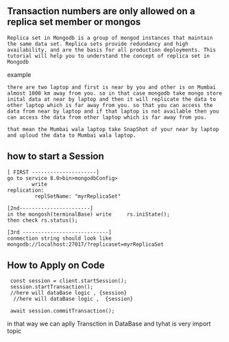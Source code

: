 ## Transaction numbers are only allowed on a replica set member or mongos

```
Replica set in Mongodb is a group of mongod instances that maintain the same data set. Replica sets provide redundancy and high availability, and are the basis for all production deployments. This tutorial will help you to understand the concept of replica set in Mongodb 
```

example 
```
there are two laptop and first is near by you and other is on Mumbai almost 1000 km away from you. so in that case mongodb take mongo store inital data at near by laptop and then it will replicate the data to other laptop which is far away from you. so that you can access the data from near by laptop and if that laptop is not available then you can access the data from other laptop which is far away from you.
```
```
that mean the Mumbai wala laptop take SnapShot of your near by laptop and uploud the data to Mumbai wala laptop. 

  ```
  
  ## how to start a Session
  ```
 [ FIRST ---------------------]
  go to service 8.0>bin>mongodbConfig>
          write
replication:
           replSetName: "myrReplicaSet"

  [2nd-----------------------]
  in the mongosh(terminalBase) write     rs.iniState();
  then check rs.status();

  [3rd ----------------------------]
  conmection string should look like  
  mongodb://localhost:27017/?replicaset=myrReplicaSet

 ```
## How to Apply on Code
```
 const session = client.startSession();
 session.startTransaction();
 //here will dataBase logic , {session}
  //here will dataBase logic ,  {session}

 await session.commitTransaction();

```

in that way we can  aplly Transction in DataBase and tyhat is very import topic  
